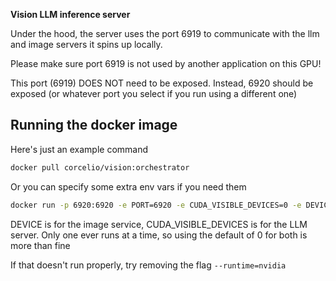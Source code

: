 **Vision LLM inference server**


Under the hood, the server uses the port 6919 to communicate with the llm and image servers it spins up locally.

Please make sure port 6919 is not used by another application on this GPU!

This port (6919) DOES NOT need to be exposed. Instead, 6920 should be exposed (or whatever port you select if you run using a different one)

## Running the docker image

Here's just an example command
```bash
docker pull corcelio/vision:orchestrator
```

Or you can specify some extra env vars if you need them
```bash
docker run -p 6920:6920 -e PORT=6920 -e CUDA_VISIBLE_DEVICES=0 -e DEVICE=0 --gpus '"device=0"' --runtime=nvidia corcelio/vision:orchestrator
```
DEVICE is for the image service, CUDA_VISIBLE_DEVICES is for the LLM server. 
Only one ever runs at a time, so using the default of 0 for both is more than fine


If that doesn't run properly, try removing the flag
`--runtime=nvidia`

